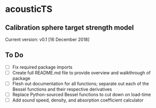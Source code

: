 # acousticTS
## Calibration sphere target strength model
Current version: v0.1 [16 December 2018]

## **To Do**
- [ ] Fix required package imports 
- [ ] Create full README.md file to provide overview and walkthrough of package
- [ ] Flesh out documentation for all functions; separate out each of the Bessel functions and their respective derivatives
- [ ] Replace Python-sourced Bessel functions to cut down on load-time 
- [ ] Add sound speed, density, and absorption coefficient calculator
